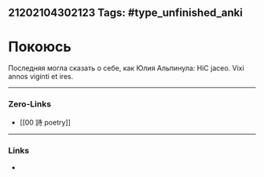 21202104302123
Tags: #type_unfinished_anki 
---
# Покоюсь

Последняя могла сказать о себе, как Юлия Альпинула: HiC jaceo. Vixi annos viginti et ires.<br>

---
### Zero-Links
- [[00 詩 poetry]]
---
### Links
-